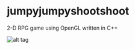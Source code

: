 jumpyjumpyshootshoot
====================

2-D RPG game using OpenGL written in C++


![alt tag](http://www.bookdem.com/JumpyJumpyShootShoot.png)
